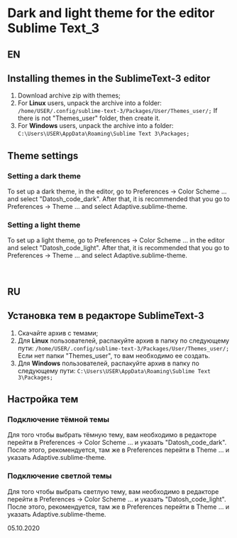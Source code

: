 # Dark and light theme for the editor Sublime Text_3
<h2>EN</h2>
<h2>Installing themes in the SublimeText-3 editor</h2>
<ol>
  <li>Download archive zip with themes;</li>
  <li>For <b>Linux</b> users, unpack the archive into a folder:
<code>/home/USER/.config/sublime-text-3/Packages/User/Themes_user/;</code>
    If there is not "Themes_user" folder, then create it.</li>
  <li>For <b>Windows</b> users, unpack the archive into a folder:
    <code>C:\Users\USER\AppData\Roaming\Sublime Text 3\Packages;</code></li>
</ol>

<h2>Theme settings</h2>
<h3>Setting a dark theme</h3>

<p>To set up a dark theme, in the editor, go to Preferences -> Color Scheme ... and select "Datosh_code_dark". After that, it is recommended that you go to Preferences -> Theme ... and select Adaptive.sublime-theme.</p>

<h3>Setting a light theme</h3>

<p>To set up a light theme, go to Preferences -> Color Scheme ... in the editor and select "Datosh_code_light". After that, it is recommended that you go to Preferences -> Theme ... and select Adaptive.sublime-theme.</p>
<br>


<h2>RU</h2>
<h2>Установка тем в редакторе SublimeText-3</h2>
<ol>
  <li>Скачайте архив с темами;</li>
  <li>Для <b>Linux</b> пользователей, распакуйте архив в папку по следующему пути:
<code>/home/USER/.config/sublime-text-3/Packages/User/Themes_user/;</code>
    Если нет папки "Themes_user", то вам необходимо ее создать.</li>
  <li>Для <b>Windows</b> пользователей, распакуйте архив в папку по следующему пути:
    <code>C:\Users\USER\AppData\Roaming\Sublime Text 3\Packages;</code></li>
</ol>

<h2>Настройка тем</h2>
<h3>Подключение тёмной темы</h3>

<p>Для того чтобы выбрать тёмную тему, вам необходимо в редакторе перейти в Preferences -> Color Scheme ... и указать "Datosh_code_dark". После этого, рекомендуется, там же в Preferences перейти в Theme ... и указать Adaptive.sublime-theme.</p>

<h3>Подключение светлой темы</h3>

<p>Для того чтобы выбрать светлую тему, вам необходимо в редакторе перейти в Preferences -> Color Scheme ... и указать "Datosh_code_light". После этого, рекомендуется, там же в Preferences перейти в Theme ... и указать Adaptive.sublime-theme.</p>



<date>05.10.2020</date>
